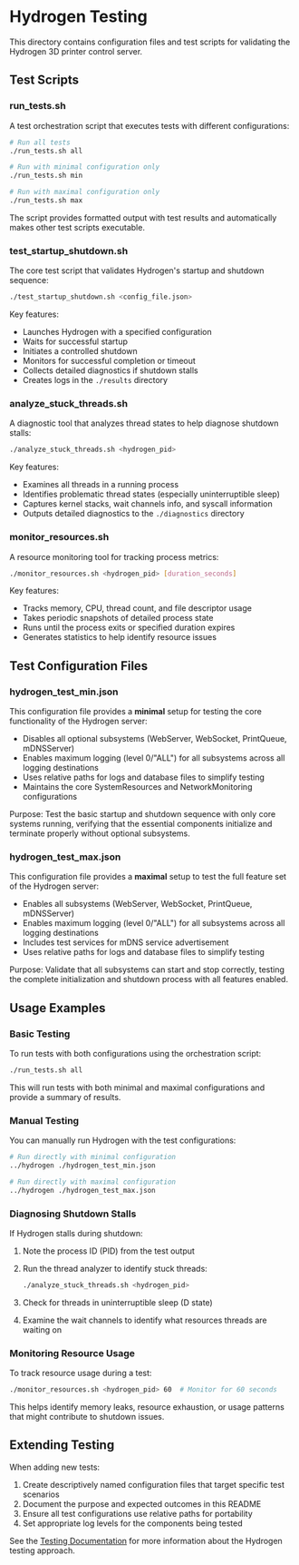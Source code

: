 # Hydrogen Testing

This directory contains configuration files and test scripts for validating the Hydrogen 3D printer control server.

## Test Scripts

### run_tests.sh

A test orchestration script that executes tests with different configurations:

```bash
# Run all tests
./run_tests.sh all

# Run with minimal configuration only
./run_tests.sh min

# Run with maximal configuration only
./run_tests.sh max
```

The script provides formatted output with test results and automatically makes other test scripts executable.

### test_startup_shutdown.sh

The core test script that validates Hydrogen's startup and shutdown sequence:

```bash
./test_startup_shutdown.sh <config_file.json>
```

Key features:

- Launches Hydrogen with a specified configuration
- Waits for successful startup
- Initiates a controlled shutdown
- Monitors for successful completion or timeout
- Collects detailed diagnostics if shutdown stalls
- Creates logs in the `./results` directory

### analyze_stuck_threads.sh

A diagnostic tool that analyzes thread states to help diagnose shutdown stalls:

```bash
./analyze_stuck_threads.sh <hydrogen_pid>
```

Key features:

- Examines all threads in a running process
- Identifies problematic thread states (especially uninterruptible sleep)
- Captures kernel stacks, wait channels info, and syscall information
- Outputs detailed diagnostics to the `./diagnostics` directory

### monitor_resources.sh

A resource monitoring tool for tracking process metrics:

```bash
./monitor_resources.sh <hydrogen_pid> [duration_seconds]
```

Key features:

- Tracks memory, CPU, thread count, and file descriptor usage
- Takes periodic snapshots of detailed process state
- Runs until the process exits or specified duration expires
- Generates statistics to help identify resource issues

## Test Configuration Files

### hydrogen_test_min.json

This configuration file provides a **minimal** setup for testing the core functionality of the Hydrogen server:

- Disables all optional subsystems (WebServer, WebSocket, PrintQueue, mDNSServer)
- Enables maximum logging (level 0/"ALL") for all subsystems across all logging destinations
- Uses relative paths for logs and database files to simplify testing
- Maintains the core SystemResources and NetworkMonitoring configurations

Purpose: Test the basic startup and shutdown sequence with only core systems running, verifying that the essential components initialize and terminate properly without optional subsystems.

### hydrogen_test_max.json

This configuration file provides a **maximal** setup to test the full feature set of the Hydrogen server:

- Enables all subsystems (WebServer, WebSocket, PrintQueue, mDNSServer)
- Enables maximum logging (level 0/"ALL") for all subsystems across all logging destinations
- Includes test services for mDNS service advertisement
- Uses relative paths for logs and database files to simplify testing

Purpose: Validate that all subsystems can start and stop correctly, testing the complete initialization and shutdown process with all features enabled.

## Usage Examples

### Basic Testing

To run tests with both configurations using the orchestration script:

```bash
./run_tests.sh all
```

This will run tests with both minimal and maximal configurations and provide a summary of results.

### Manual Testing

You can manually run Hydrogen with the test configurations:

```bash
# Run directly with minimal configuration 
../hydrogen ./hydrogen_test_min.json

# Run directly with maximal configuration
../hydrogen ./hydrogen_test_max.json
```

### Diagnosing Shutdown Stalls

If Hydrogen stalls during shutdown:

1. Note the process ID (PID) from the test output
2. Run the thread analyzer to identify stuck threads:

   ```bash
   ./analyze_stuck_threads.sh <hydrogen_pid>
   ```

3. Check for threads in uninterruptible sleep (D state)
4. Examine the wait channels to identify what resources threads are waiting on

### Monitoring Resource Usage

To track resource usage during a test:

```bash
./monitor_resources.sh <hydrogen_pid> 60  # Monitor for 60 seconds
```

This helps identify memory leaks, resource exhaustion, or usage patterns that might contribute to shutdown issues.

## Extending Testing

When adding new tests:

1. Create descriptively named configuration files that target specific test scenarios
2. Document the purpose and expected outcomes in this README
3. Ensure all test configurations use relative paths for portability
4. Set appropriate log levels for the components being tested

See the [Testing Documentation](../docs/testing.md) for more information about the Hydrogen testing approach.
